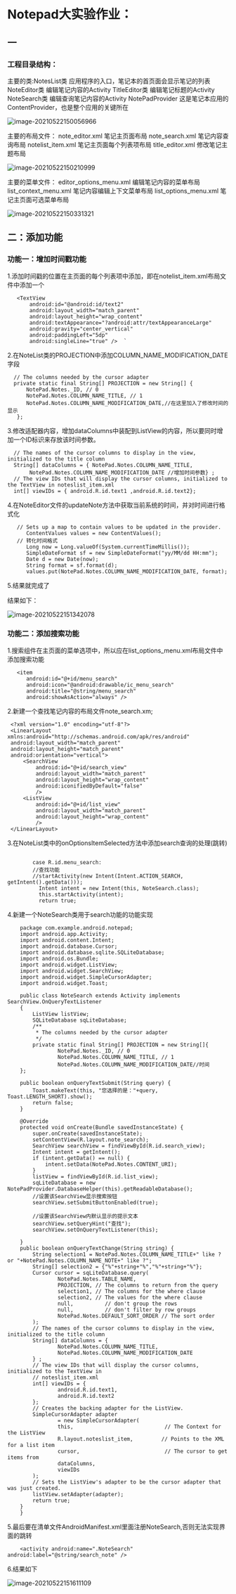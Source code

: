# Notepad大实验作业：

## 一

### 工程目录结构：

主要的类:NotesList类 应用程序的入口，笔记本的首页面会显示笔记的列表
NoteEditor类 编辑笔记内容的Activity
TitleEditor类 编辑笔记标题的Activity
NoteSearch类 编辑查询笔记内容的Activity
NotePadProvider 这是笔记本应用的ContentProvider，也是整个应用的关键所在

![image-20210522150056966](C:\Users\Godxin1\Desktop\git\NotePad\pictures\image-20210522150056966.png)

主要的布局文件：
note_editor.xml 笔记主页面布局
note_search.xml 笔记内容查询布局
notelist_item.xml 笔记主页面每个列表项布局
title_editor.xml 修改笔记主题布局

![image-20210522150210999](C:\Users\Godxin1\Desktop\git\NotePad\pictures\image-20210522150210999.png)





主要的菜单文件：
editor_options_menu.xml 编辑笔记内容的菜单布局
list_context_menu.xml 笔记内容编辑上下文菜单布局
list_options_menu.xml 笔记主页面可选菜单布局

![image-20210522150331321](C:\Users\Godxin1\Desktop\git\NotePad\pictures\image-20210522150331321.png)

## 二：添加功能

### 功能一：增加时间戳功能

1.添加时间戳的位置在主页面的每个列表项中添加，即在notelist_item.xml布局文件中添加一个

```
   <TextView  
       android:id="@android:id/text2"  
       android:layout_width="match_parent"  
       android:layout_height="wrap_content"  
       android:textAppearance="?android:attr/textAppearanceLarge"  
       android:gravity="center_vertical"  
       android:paddingLeft="5dp"  
       android:singleLine="true" />  `

```

2.在NoteList类的PROJECTION中添加COLUMN_NAME_MODIFICATION_DATE字段

```
  // The columns needed by the cursor adapter
  private static final String[] PROJECTION = new String[] {    
      NotePad.Notes._ID, // 0    
      NotePad.Notes.COLUMN_NAME_TITLE, // 1    
      NotePad.Notes.COLUMN_NAME_MODIFICATION_DATE,//在这里加入了修改时间的显示    
   };    

```

3.修改适配器内容，增加dataColumns中装配到ListView的内容，所以要同时增加一个ID标识来存放该时间参数。

```
  // The names of the cursor columns to display in the view, initialized to the title column
  String[] dataColumns = { NotePad.Notes.COLUMN_NAME_TITLE,
       NotePad.Notes.COLUMN_NAME_MODIFICATION_DATE //增加时间参数} ;
  // The view IDs that will display the cursor columns, initialized to the TextView in noteslist_item.xml
  int[] viewIDs = { android.R.id.text1 ,android.R.id.text2};

```

4.在NoteEditor文件的updateNote方法中获取当前系统的时间，并对时间进行格式化

```
   // Sets up a map to contain values to be updated in the provider.   
      ContentValues values = new ContentValues();  
   // 转化时间格式
      Long now = Long.valueOf(System.currentTimeMillis());  
      SimpleDateFormat sf = new SimpleDateFormat("yy/MM/dd HH:mm");  
      Date d = new Date(now);  
      String format = sf.format(d);  
      values.put(NotePad.Notes.COLUMN_NAME_MODIFICATION_DATE, format);

```

5.结果就完成了

结果如下：

![image-20210522151342078](C:\Users\Godxin1\Desktop\git\NotePad\pictures\image-20210522151342078.png)

### 功能二：添加搜索功能

1.搜索组件在主页面的菜单选项中，所以应在list_options_menu.xml布局文件中添加搜索功能

```
   <item
      android:id="@+id/menu_search"
      android:icon="@android:drawable/ic_menu_search"
      android:title="@string/menu_search"
      android:showAsAction="always" />

```

2.新建一个查找笔记内容的布局文件note_search.xm;

```
 <?xml version="1.0" encoding="utf-8"?>
 <LinearLayout xmlns:android="http://schemas.android.com/apk/res/android"
 android:layout_width="match_parent"
 android:layout_height="match_parent"
 android:orientation="vertical">
     <SearchView
         android:id="@+id/search_view"
         android:layout_width="match_parent"
         android:layout_height="wrap_content"
         android:iconifiedByDefault="false"
         />
     <ListView
         android:id="@+id/list_view"
         android:layout_width="match_parent"
         android:layout_height="wrap_content"
         />
 </LinearLayout>

```

3.在NoteList类中的onOptionsItemSelected方法中添加search查询的处理(跳转)

```

        case R.id.menu_search:  
        //查找功能  
        //startActivity(new Intent(Intent.ACTION_SEARCH, getIntent().getData()));  
          Intent intent = new Intent(this, NoteSearch.class);  
          this.startActivity(intent);  
          return true;  

```

4.新建一个NoteSearch类用于search功能的功能实现

```
    package com.example.android.notepad;
    import android.app.Activity;
    import android.content.Intent;
    import android.database.Cursor;
    import android.database.sqlite.SQLiteDatabase;
    import android.os.Bundle;
    import android.widget.ListView;
    import android.widget.SearchView;
    import android.widget.SimpleCursorAdapter;
    import android.widget.Toast;

    public class NoteSearch extends Activity implements SearchView.OnQueryTextListener
    {
        ListView listView;
        SQLiteDatabase sqLiteDatabase;
        /**
         * The columns needed by the cursor adapter
         */
        private static final String[] PROJECTION = new String[]{
                NotePad.Notes._ID, // 0
                NotePad.Notes.COLUMN_NAME_TITLE, // 1
                NotePad.Notes.COLUMN_NAME_MODIFICATION_DATE//时间
    };

    public boolean onQueryTextSubmit(String query) {
        Toast.makeText(this, "您选择的是："+query, Toast.LENGTH_SHORT).show();
        return false;
    }
    
    @Override
    protected void onCreate(Bundle savedInstanceState) {
        super.onCreate(savedInstanceState);
        setContentView(R.layout.note_search);
        SearchView searchView = findViewById(R.id.search_view);
        Intent intent = getIntent();
        if (intent.getData() == null) {
            intent.setData(NotePad.Notes.CONTENT_URI);
        }
        listView = findViewById(R.id.list_view);
        sqLiteDatabase = new NotePadProvider.DatabaseHelper(this).getReadableDatabase();
        //设置该SearchView显示搜索按钮
        searchView.setSubmitButtonEnabled(true);

        //设置该SearchView内默认显示的提示文本
        searchView.setQueryHint("查找");
        searchView.setOnQueryTextListener(this);

    }
    public boolean onQueryTextChange(String string) {
        String selection1 = NotePad.Notes.COLUMN_NAME_TITLE+" like ? or "+NotePad.Notes.COLUMN_NAME_NOTE+" like ?";
        String[] selection2 = {"%"+string+"%","%"+string+"%"};
        Cursor cursor = sqLiteDatabase.query(
                NotePad.Notes.TABLE_NAME,
                PROJECTION, // The columns to return from the query
                selection1, // The columns for the where clause
                selection2, // The values for the where clause
                null,          // don't group the rows
                null,          // don't filter by row groups
                NotePad.Notes.DEFAULT_SORT_ORDER // The sort order
        );
        // The names of the cursor columns to display in the view, initialized to the title column
        String[] dataColumns = {
                NotePad.Notes.COLUMN_NAME_TITLE,
                NotePad.Notes.COLUMN_NAME_MODIFICATION_DATE
        } ;
        // The view IDs that will display the cursor columns, initialized to the TextView in
        // noteslist_item.xml
        int[] viewIDs = {
                android.R.id.text1,
                android.R.id.text2
        };
        // Creates the backing adapter for the ListView.
        SimpleCursorAdapter adapter
                = new SimpleCursorAdapter(
                this,                             // The Context for the ListView
                R.layout.noteslist_item,         // Points to the XML for a list item
                cursor,                           // The cursor to get items from
                dataColumns,
                viewIDs
        );
        // Sets the ListView's adapter to be the cursor adapter that was just created.
        listView.setAdapter(adapter);
        return true;
    }
    }

```

5.最后要在清单文件AndroidManifest.xml里面注册NoteSearch,否则无法实现界面的跳转

```
    <activity android:name=".NoteSearch" android:label="@string/search_note" />

```

6.结果如下

![image-20210522151611109](C:\Users\Godxin1\Desktop\git\NotePad\pictures\image-20210522151611109.png)